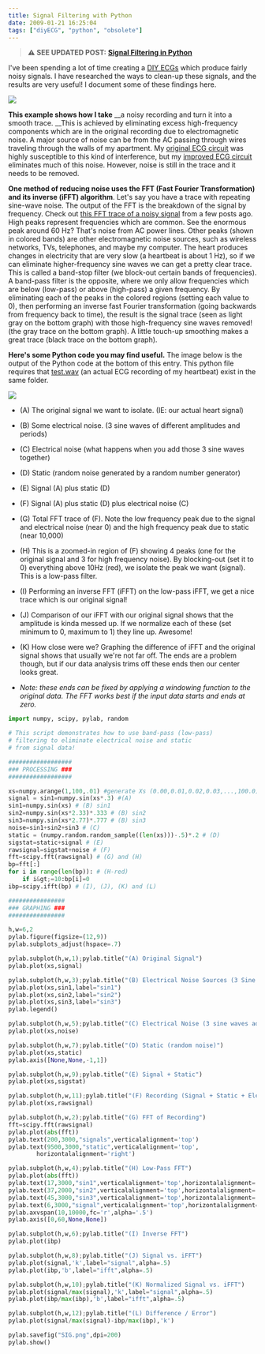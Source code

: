 ```yaml
---
title: Signal Filtering with Python
date: 2009-01-21 16:25:04
tags: ["diyECG", "python", "obsolete"]
---
```




> **⚠️ SEE UPDATED POST:** [**Signal Filtering in Python**](https://swharden.com/blog/2020-09-23-signal-filtering-in-python/)

I've been spending a lot of time creating a [DIY ECGs](https://swharden.com/blog/category/diy-ecg-home-made-electrocardiogram/) which produce fairly noisy signals. I have researched the ways to clean-up these signals, and the results are very useful! I document some of these findings here.

<div class="text-center">

![](https://swharden.com/static/2009/01/21/filtering.png)

</div>

__This example shows how I take__ __a noisy recording and turn it into a smooth trace. __This is achieved by eliminating excess high-frequency components which are in the original recording due to electromagnetic noise. A major source of noise can be from the AC passing through wires traveling through the walls of my apartment. My [original ECG circuit](https://swharden.com/blog/images/opampecg.gif) was highly susceptible to this kind of interference, but my [improved ECG circuit](https://swharden.com/blog/images/bigsch.gif) eliminates much of this noise. However, noise is still in the trace and it needs to be removed.

__One method of reducing noise uses the FFT (Fast Fourier Transformation) and its inverse (iFFT) algorithm__. Let's say you have a trace with repeating sine-wave noise. The output of the FFT is the breakdown of the signal by frequency. Check out [this FFT trace of a noisy signal](https://swharden.com/blog/images/diy_ecg4.png) from a few posts ago. High peaks represent frequencies which are common. See the enormous peak around 60 Hz? That's noise from AC power lines. Other peaks (shown in colored bands) are other electromagnetic noise sources, such as wireless networks, TVs, telephones, and maybe my computer. The heart produces changes in electricity that are very slow (a heartbeat is about 1 Hz), so if we can eliminate higher-frequency sine waves we can get a pretty clear trace. This is called a band-stop filter (we block-out certain bands of frequencies). A band-pass filter is the opposite, where we only allow frequencies which are below (low-pass) or above (high-pass) a given frequency. By eliminating each of the peaks in the colored regions (setting each value to 0), then performing an inverse fast Fourier transformation (going backwards from frequency back to time), the result is the signal trace (seen as light gray on the bottom graph) with those high-frequency sine waves removed! (the gray trace on the bottom graph). A little touch-up smoothing makes a great trace (black trace on the bottom graph).

__Here's some Python code you may find useful.__ The image below is the output of the Python code at the bottom of this entry. This python file requires that [test.wav](https://swharden.com/tmp/test.wav) (an actual ECG recording of my heartbeat) exist in the same folder.

![](https://swharden.com/static/2009/01/21/sig.png)

*   (A) The original signal we want to isolate. (IE: our actual heart signal)
*   (B) Some electrical noise. (3 sine waves of different amplitudes and periods)
*   (C) Electrical noise (what happens when you add those 3 sine waves together)
*   (D) Static (random noise generated by a random number generator)
*   (E) Signal (A) plus static (D)
*   (F) Signal (A) plus static (D) plus electrical noise (C)
*   (G) Total FFT trace of (F). Note the low frequency peak due to the signal and electrical noise (near 0) and the high frequency peak due to static (near 10,000)
*   (H) This is a zoomed-in region of (F) showing 4 peaks (one for the original signal and 3 for high frequency noise). By blocking-out (set it to 0) everything above 10Hz (red), we isolate the peak we want (signal). This is a low-pass filter.
*   (I) Performing an inverse FFT (iFFT) on the low-pass iFFT, we get a nice trace which is our original signal!
*   (J) Comparison of our iFFT with our original signal shows that the amplitude is kinda messed up. If we normalize each of these (set minimum to 0, maximum to 1) they line up. Awesome!
*   (K) How close were we? Graphing the difference of iFFT and the original signal shows that usually we're not far off. The ends are a problem though, but if our data analysis trims off these ends then our center looks great.

*   _Note: these ends can be fixed by applying a windowing function to the original data. The FFT works best if the input data starts and ends at zero._

```python
import numpy, scipy, pylab, random

# This script demonstrates how to use band-pass (low-pass)
# filtering to eliminate electrical noise and static
# from signal data!

##################
### PROCESSING ###
##################

xs=numpy.arange(1,100,.01) #generate Xs (0.00,0.01,0.02,0.03,...,100.0)
signal = sin1=numpy.sin(xs*.3) #(A)
sin1=numpy.sin(xs) # (B) sin1
sin2=numpy.sin(xs*2.33)*.333 # (B) sin2
sin3=numpy.sin(xs*2.77)*.777 # (B) sin3
noise=sin1+sin2+sin3 # (C)
static = (numpy.random.random_sample((len(xs)))-.5)*.2 # (D)
sigstat=static+signal # (E)
rawsignal=sigstat+noise # (F)
fft=scipy.fft(rawsignal) # (G) and (H)
bp=fft[:]
for i in range(len(bp)): # (H-red)
    if i&gt;=10:bp[i]=0
ibp=scipy.ifft(bp) # (I), (J), (K) and (L)

################
### GRAPHING ###
################

h,w=6,2
pylab.figure(figsize=(12,9))
pylab.subplots_adjust(hspace=.7)

pylab.subplot(h,w,1);pylab.title("(A) Original Signal")
pylab.plot(xs,signal)

pylab.subplot(h,w,3);pylab.title("(B) Electrical Noise Sources (3 Sine Waves)")
pylab.plot(xs,sin1,label="sin1")
pylab.plot(xs,sin2,label="sin2")
pylab.plot(xs,sin3,label="sin3")
pylab.legend()

pylab.subplot(h,w,5);pylab.title("(C) Electrical Noise (3 sine waves added together)")
pylab.plot(xs,noise)

pylab.subplot(h,w,7);pylab.title("(D) Static (random noise)")
pylab.plot(xs,static)
pylab.axis([None,None,-1,1])

pylab.subplot(h,w,9);pylab.title("(E) Signal + Static")
pylab.plot(xs,sigstat)

pylab.subplot(h,w,11);pylab.title("(F) Recording (Signal + Static + Electrical Noise)")
pylab.plot(xs,rawsignal)

pylab.subplot(h,w,2);pylab.title("(G) FFT of Recording")
fft=scipy.fft(rawsignal)
pylab.plot(abs(fft))
pylab.text(200,3000,"signals",verticalalignment='top')
pylab.text(9500,3000,"static",verticalalignment='top',
        horizontalalignment='right')

pylab.subplot(h,w,4);pylab.title("(H) Low-Pass FFT")
pylab.plot(abs(fft))
pylab.text(17,3000,"sin1",verticalalignment='top',horizontalalignment='left')
pylab.text(37,2000,"sin2",verticalalignment='top',horizontalalignment='center')
pylab.text(45,3000,"sin3",verticalalignment='top',horizontalalignment='left')
pylab.text(6,3000,"signal",verticalalignment='top',horizontalalignment='left')
pylab.axvspan(10,10000,fc='r',alpha='.5')
pylab.axis([0,60,None,None])

pylab.subplot(h,w,6);pylab.title("(I) Inverse FFT")
pylab.plot(ibp)

pylab.subplot(h,w,8);pylab.title("(J) Signal vs. iFFT")
pylab.plot(signal,'k',label="signal",alpha=.5)
pylab.plot(ibp,'b',label="ifft",alpha=.5)

pylab.subplot(h,w,10);pylab.title("(K) Normalized Signal vs. iFFT")
pylab.plot(signal/max(signal),'k',label="signal",alpha=.5)
pylab.plot(ibp/max(ibp),'b',label="ifft",alpha=.5)

pylab.subplot(h,w,12);pylab.title("(L) Difference / Error")
pylab.plot(signal/max(signal)-ibp/max(ibp),'k')

pylab.savefig("SIG.png",dpi=200)
pylab.show()
```

